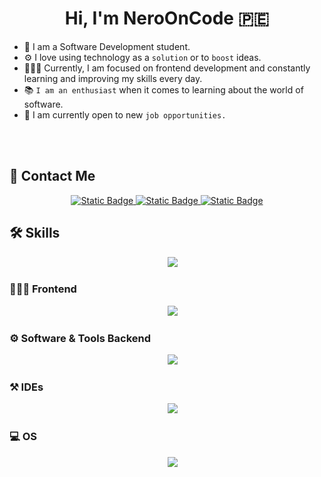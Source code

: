 <h1 align="center">Hi, I'm NeroOnCode 🇵🇪</h1>
<p align="center">

- 🏫 I am a Software Development student.
- ⚙ I love using technology as a `solution` or to `boost` ideas.
- 👨🏾‍🎓 Currently, I am focused on frontend development and constantly learning and improving my skills every day.
- 📚 `I am an enthusiast` when it comes to learning about the world of software.
- 🔮 I am currently open to new `job opportunities.`
<br>
<br>
</p>

## 📮 Contact Me

<p align="center">
	<a href="https://discordapp.com/users/1011994953339121667"><img alt="Static Badge" src="https://img.shields.io/badge/DISCORD-5865F2?style=for-the-badge&logo=discord&labelColor=black">
</a>
	<a href="http://wa.me/51924339939?text=Trabajemos%20juntos"><img alt="Static Badge" src="https://img.shields.io/badge/WHATSAPP-25D366?style=for-the-badge&logo=whatsapp&labelColor=black">
</a>
	<a href="mailto:elneroj17@gmail.com"><img alt="Static Badge" src="https://img.shields.io/badge/GMAIL-EA4335?style=for-the-badge&logo=gmail&labelColor=black">
</a>
</p>

## 🛠️ Skills

<p align="center"> 
  &emsp; 
  <img src='https://skillicons.dev/icons?i=js,php,ts,java&theme=light'>
</p>

### 👨🏾‍🎨 Frontend

<p align="center"> 
  &emsp; 
  <img src='https://skillicons.dev/icons?i=html,css,js,vite,react,angular,astro,tailwind&theme=light'>
</p>

### ⚙ Software & Tools Backend

<p align="center">
  &emsp;
    <img src='https://skillicons.dev/icons?i=github,mysql,nodejs,postman,spring,express,figma&theme=light'>
</p>

### ⚒ IDEs

<p align="center">
  &emsp;
    <img src='https://skillicons.dev/icons?i=vscode,idea&theme=light'>
</p>

### 💻 OS

<p align="center">
  &emsp;
  <img src='https://skillicons.dev/icons?i=windows&theme=light'>
 
</p>

